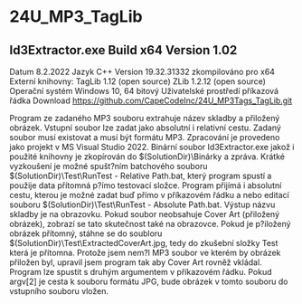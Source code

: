 # 24U_MP3_TagLib

## Id3Extractor.exe Build x64 Version 1.02

Datum 			8.2.2022
Jazyk 			C++ Version 19.32.31332 zkompilováno pro x64
Externí knihovny: 	TagLib 1.12 (open source)
			ZLib 1.2.12 (open source)
Operační systém 	Windows 10, 64 bitový
Uživatelské prostředí 	příkazová řádka
Download		https://github.com/CapeCodeInc/24U_MP3Tags_TagLib.git

Program ze zadaného MP3 souboru extrahuje název skladby a přiložený obrázek.
Vstupní soubor lze zadat jako absolutní i relativní cestu. Zadaný soubor musí existovat a musí být formátu MP3. 
Zpracování je provedeno jako projekt v MS Visual Studio 2022. Binární soubor Id3Extractor.exe jakož i použité knihovny je zkopírován do $(SolutionDir)\Binárky a zpráva.
Krátké vyzkoušení je možné spušt?ním batchového souboru $(SolutionDir)\Test\RunTest - Relative Path.bat, který program spustí a použije data přítomná p?ímo testovací složce. Program přijímá i absolutní cestu, kterou je možné zadat buď přímo v příkazovém řádku a nebo editací souboru $(SolutionDir)\Test\RunTest - Absolute Path.bat.
Výstup názvu skladby je na obrazovku. Pokud soubor neobsahuje Cover Art (přiložený obrázek), zobrazí se tato skutečnost také na obrazovce. Pokud je p?iložený obrázek přítomný, stáhne se do soubloru $(SolutionDir)\Test\ExtractedCoverArt.jpg, tedy do zkušební složky Test která je přítomna.
Protože jsem nem?l MP3 soubor ve kterém by obrázek přiložen byl, upravil jsem program tak aby Cover Art rovněž vkládal. Program lze spustit s druhým argumentem v příkazovém řádku. Pokud argv[2] je cesta k souboru formátu JPG, bude obrázek v tomto souboru do vstupního souboru vložen. 
